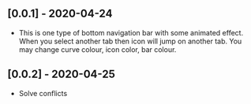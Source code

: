 ## [0.0.1] - 2020-04-24

* This is one type of bottom navigation bar with some animated effect. When you select another tab then icon will jump on another tab. You may change curve colour, icon color, bar colour.

## [0.0.2] - 2020-04-25

* Solve conflicts